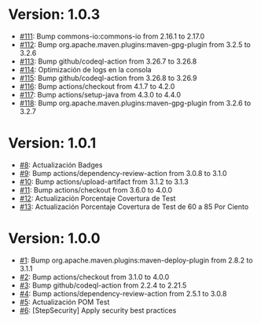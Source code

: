 # Version: 1.0.3

* [#111](https://github.com/Jbranadev/LogsJBSupport/pull/111): Bump commons-io:commons-io from 2.16.1 to 2.17.0
* [#112](https://github.com/Jbranadev/LogsJBSupport/pull/112): Bump org.apache.maven.plugins:maven-gpg-plugin from 3.2.5 to 3.2.6
* [#113](https://github.com/Jbranadev/LogsJBSupport/pull/113): Bump github/codeql-action from 3.26.7 to 3.26.8
* [#114](https://github.com/Jbranadev/LogsJBSupport/pull/114): Optimización de logs en la consola
* [#115](https://github.com/Jbranadev/LogsJBSupport/pull/115): Bump github/codeql-action from 3.26.8 to 3.26.9
* [#116](https://github.com/Jbranadev/LogsJBSupport/pull/116): Bump actions/checkout from 4.1.7 to 4.2.0
* [#117](https://github.com/Jbranadev/LogsJBSupport/pull/117): Bump actions/setup-java from 4.3.0 to 4.4.0
* [#118](https://github.com/Jbranadev/LogsJBSupport/pull/118): Bump org.apache.maven.plugins:maven-gpg-plugin from 3.2.6 to 3.2.7


# Version: 1.0.1

* [#8](https://github.com/Jbranadev/LogsJBSupport/pull/8): Actualización Badges
* [#9](https://github.com/Jbranadev/LogsJBSupport/pull/9): Bump actions/dependency-review-action from 3.0.8 to 3.1.0
* [#10](https://github.com/Jbranadev/LogsJBSupport/pull/10): Bump actions/upload-artifact from 3.1.2 to 3.1.3
* [#11](https://github.com/Jbranadev/LogsJBSupport/pull/11): Bump actions/checkout from 3.6.0 to 4.0.0
* [#12](https://github.com/Jbranadev/LogsJBSupport/pull/12): Actualización Porcentaje Covertura de Test
* [#13](https://github.com/Jbranadev/LogsJBSupport/pull/13): Actualización Porcentaje Covertura de Test de 60 a 85 Por
  Ciento

# Version: 1.0.0

* [#1](https://github.com/Jbranadev/LogsJBSupport/pull/1): Bump org.apache.maven.plugins:maven-deploy-plugin from 2.8.2
  to 3.1.1
* [#2](https://github.com/Jbranadev/LogsJBSupport/pull/2): Bump actions/checkout from 3.1.0 to 4.0.0
* [#3](https://github.com/Jbranadev/LogsJBSupport/pull/3): Bump github/codeql-action from 2.2.4 to 2.21.5
* [#4](https://github.com/Jbranadev/LogsJBSupport/pull/4): Bump actions/dependency-review-action from 2.5.1 to 3.0.8
* [#5](https://github.com/Jbranadev/LogsJBSupport/pull/5): Actualización POM Test
* [#6](https://github.com/Jbranadev/LogsJBSupport/pull/6): [StepSecurity] Apply security best practices
